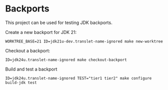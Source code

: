 # Backports

This project can be used for testing JDK backports.

Create a new backport for JDK 21:

```shell
WORKTREE_BASE=21 ID=jdk21u-dev.translet-name-ignored make new-worktree
```

Checkout a backport:

```shell
ID=jdk24u.translet-name-ignored make checkout-backport
```

Build and test a backport
```shell
ID=jdk24u.translet-name-ignored TEST="tier1 tier2" make configure build-jdk test
```

